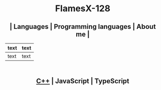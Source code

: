 <h1 align ="center">
FlamesX-128
</h1>

<h2 align ="center">
| Languages | Programming languages | About me |
</h2>

  <p align="center">

  | text | text |
  | ---- | ---- |
  | text | text |
</p>

<h2 align="center">
  <br><a href="https://es.wikipedia.org/wiki/Dev-C%2B%2B">C++</a> | JavaScript | TypeScript
</h2>

<!--
**FlamesX-128/FlamesX-128** is a ✨ _special_ ✨ repository because its `README.md` (this file) appears on your GitHub profile.

Here are some ideas to get you started:

- 🔭 I’m currently working on ...
- 🌱 I’m currently learning ...
- 👯 I’m looking to collaborate on ...
- 🤔 I’m looking for help with ...
- 💬 Ask me about ...
- 📫 How to reach me: ...
- 😄 Pronouns: ...
- ⚡ Fun fact: ...
-->
